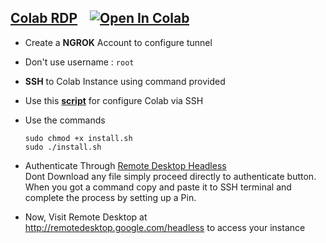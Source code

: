 ## [Colab RDP](Colab%20RDP/Colab%20RDP.ipynb) &nbsp;&nbsp; <a href="https://colab.research.google.com/github/PradyumnaKrishna/Colab-Hacks/blob/master/Colab%20RDP/Colab%20RDP.ipynb" target="_parent"><img src="https://colab.research.google.com/assets/colab-badge.svg" alt="Open In Colab"/></a>

 - Create a **NGROK** Account to configure tunnel
 - Don't use username : `root`
 - **SSH** to Colab Instance using command provided
 - Use this **[script](https://github.com/PradyumnaKrishna/Colab-Hacks/raw/master/Colab%20RDP/install.sh)** for configure Colab via SSH
 - Use the commands

       sudo chmod +x install.sh
       sudo ./install.sh
 - Authenticate Through [Remote Desktop Headless](http://remotedesktop.google.com/headless)<br>Dont Download any file simply proceed directly to authenticate button. When you got a command copy and paste it to SSH terminal and complete the process by setting up a Pin.
 - Now, Visit Remote Desktop at http://remotedesktop.google.com/headless to access your instance